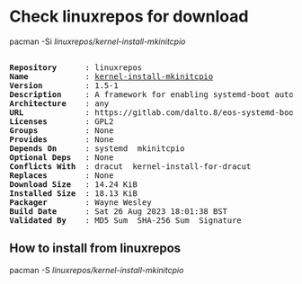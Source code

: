 # Check linuxrepos for download

pacman -Si *linuxrepos/kernel-install-mkinitcpio*

<div class="highlight"><pre class="highlight"><text>
<b>Repository</b>      : linuxrepos
<b>Name</b>            : <a href="../../x86_64/kernel-install-mkinitcpio-1.5-1-any.pkg.tar.zst">kernel-install-mkinitcpio</a>
<b>Version</b>         : 1.5-1
<b>Description</b>     : A framework for enabling systemd-boot automation using kernel-install with mkinitcpio
<b>Architecture</b>    : any
<b>URL</b>             : https://gitlab.com/dalto.8/eos-systemd-boot
<b>Licenses</b>        : GPL2
<b>Groups</b>          : None
<b>Provides</b>        : None
<b>Depends On</b>      : systemd  mkinitcpio
<b>Optional Deps</b>   : None
<b>Conflicts With</b>  : dracut  kernel-install-for-dracut
<b>Replaces</b>        : None
<b>Download Size</b>   : 14.24 KiB
<b>Installed Size</b>  : 18.13 KiB
<b>Packager</b>        : Wayne Wesley <wayne6324@gmail.com>
<b>Build Date</b>      : Sat 26 Aug 2023 18:01:38 BST
<b>Validated By</b>    : MD5 Sum  SHA-256 Sum  Signature
</text></pre></div>

## How to install from linuxrepos

pacman -S *linuxrepos/kernel-install-mkinitcpio*
